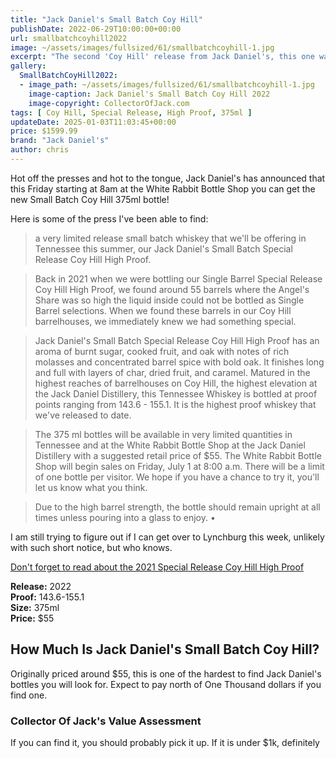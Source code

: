 ```yaml
---
title: "Jack Daniel's Small Batch Coy Hill"
publishDate: 2022-06-29T10:00:00+00:00
url: smallbatchcoyhill2022
image: ~/assets/images/fullsized/61/smallbatchcoyhill-1.jpg
excerpt: "The second 'Coy Hill' release from Jack Daniel's, this one was very limited and sized as a 375ml bottle"
gallery:
  SmallBatchCoyHill2022:
  - image_path: ~/assets/images/fullsized/61/smallbatchcoyhill-1.jpg
    image-caption: Jack Daniel's Small Batch Coy Hill 2022
    image-copyright: CollectorOfJack.com
tags: [ Coy Hill, Special Release, High Proof, 375ml ]
updateDate: 2025-01-03T11:03:45+00:00
price: $1599.99
brand: "Jack Daniel's"
author: chris
---
```

Hot off the presses and hot to the tongue, Jack Daniel's has announced that this Friday starting at 8am at the White Rabbit Bottle Shop you can get the new Small Batch Coy Hill 375ml bottle! 

Here is some of the press I've been able to find:

> a very limited release small batch whiskey that we'll be offering in Tennessee this summer, our Jack Daniel's Small Batch Special Release Coy Hill High Proof.

> Back in 2021 when we were bottling our Single Barrel Special Release Coy Hill High Proof, we found around 55 barrels where the Angel's Share was so high the liquid inside could not be bottled as Single Barrel selections. When we found these barrels in our Coy Hill barrelhouses, we immediately knew we had something special.

> Jack Daniel's Small Batch Special Release Coy Hill High Proof has an aroma of burnt sugar, cooked fruit, and oak with notes of rich molasses and concentrated barrel spice with bold oak. It finishes long and full with layers of char, dried fruit, and caramel. Matured in the highest reaches of barrelhouses on Coy Hill, the highest elevation at the Jack Daniel Distillery, this Tennessee Whiskey is bottled at proof points ranging from 143.6 - 155.1. It is the highest proof whiskey that we've released to date.

> The 375 ml bottles will be available in very limited quantities in Tennessee and at the White Rabbit Bottle Shop at the Jack Daniel Distillery with a suggested retail price of $55. The White Rabbit Bottle Shop will begin sales on Friday, July 1 at 8:00 a.m. There will be a limit of one bottle per visitor. We hope if you have a chance to try it, you'll let us know what you think.

> Due to the high barrel strength, the bottle should remain upright at all times unless pouring into a glass to enjoy. •

I am still trying to figure out if I can get over to Lynchburg this week, unlikely with such short notice, but who knows.

[Don't forget to read about the 2021 Special Release Coy Hill High Proof](/jackdanielsspecialreleasecoyhillhighproof)

**Release:** 2022  
**Proof:** 143.6-155.1  
**Size:** 375ml  
**Price:** $55

## How Much Is Jack Daniel's Small Batch Coy Hill?
Originally priced around $55, this is one of the hardest to find Jack Daniel's bottles you will look for. Expect to pay north of One Thousand dollars if you find one.
 
### Collector Of Jack's Value Assessment
If you can find it, you should probably pick it up. If it is under $1k, definitely



